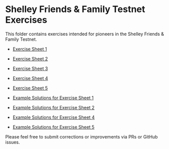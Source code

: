 # Shelley Friends & Family Testnet Exercises

This folder contains exercises intended for pioneers in the Shelley Friends & Family Testnet.

- [Exercise Sheet 1](pioneers-exercise-1.md)
- [Exercise Sheet 2](pioneers-exercise-2.md)
- [Exercise Sheet 3](pioneers-exercise-3.md)
- [Exercise Sheet 4](pioneers-exercise-4.md)
- [Exercise Sheet 5](pioneers-exercise-5.md)

- [Example Solutions for Exercise Sheet 1](solutions/pioneers-exercise-1-solutions.md)
- [Example Solutions for Exercise Sheet 2](solutions/pioneers-exercise-2-solutions.md)
- [Example Solutions for Exercise Sheet 4](solutions/pioneers-exercise-4-solutions.md)
- [Example Solutions for Exercise Sheet 5](solutions/pioneers-exercise-5-solutions.md)

Please feel free to submit corrections or improvements via PRs or GitHub issues.
